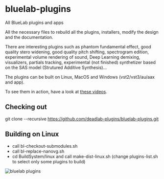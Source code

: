 # bluelab-plugins
All BlueLab plugins and apps

All the necessary files to rebuild all the plugins, installers, modify the design and the documentation.

There are interesting plugins such as phantom fundamental effect, good quality stero widening, good quality pitch shifting, spectrogram edition, experimental volume rendering of sound, Deep Learning demixing, visualizers, partials tracking, experimental (not finished) synthetizer based on the SAS model (Strutured Additive Synthesis)...

The plugins can be built on Linux, MacOS and Windows (vst2/vst3/au/aax and app).

To see them in action, have a look at [these videos](https://www.youtube.com/channel/UCh1HekQ6Xzih3NRmHRYaWlg).

## Checking out
git clone --recursive https://github.com/deadlab-plugins/bluelab-plugins.git

## Building on Linux
- call bl-checkout-submodules.sh
- call bl-replace-nanovg.sh
- cd BuildSystem/linux and call make-dist-linux.sh
(change plugins-list.sh to select only some plugins to build)

![bluelab plugins](https://github.com/deadlab-plugins/bluelab-plugins/blob/master/Images/bluelab-plugins.png)